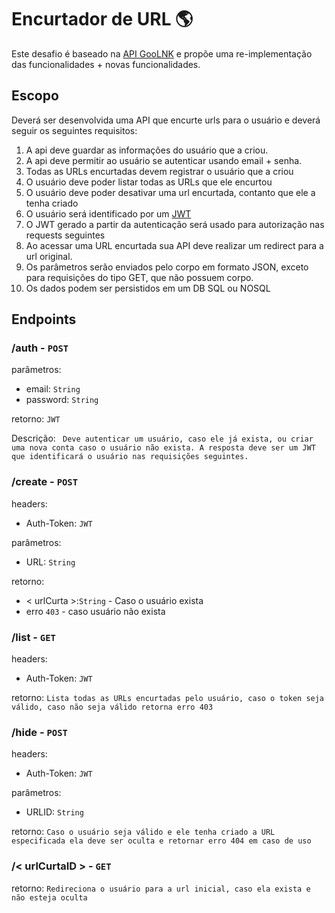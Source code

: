 # Encurtador de URL 🌎

Este desafio é baseado na [API GooLNK](https://goolnk.com/docs) e propõe uma re-implementação das funcionalidades + novas funcionalidades.

## Escopo

Deverá ser desenvolvida uma API que encurte urls para o usuário e deverá seguir os seguintes requisitos:

1. A api deve guardar as informações do usuário que a criou.
2. A api deve permitir ao usuário se autenticar usando email + senha.
3. Todas as URLs encurtadas devem registrar o usuário que a criou
4. O usuário deve poder listar todas as URLs que ele encurtou
5. O usuário deve poder desativar uma url encurtada, contanto que ele a tenha criado
6. O usuário será identificado por um [JWT](https://jwt.io/)
7. O JWT gerado a partir da autenticação será usado para autorização nas requests seguintes
8. Ao acessar uma URL encurtada sua API deve realizar um redirect para a url original.
9. Os parâmetros serão enviados pelo corpo em formato JSON, exceto para requisições do tipo GET, que não possuem corpo.
10. Os dados podem ser persistidos em um DB SQL ou NOSQL

## Endpoints

### /auth - ```POST```
parâmetros:

* email: ```String```
* password: ```String```

retorno: ```JWT```

Descrição: ``` Deve autenticar um usuário, caso ele já exista, ou criar uma nova conta caso o usuário não exista. A resposta deve ser um JWT que identificará o usuário nas requisições seguintes.```

### /create - ```POST```

headers: 

* Auth-Token: ```JWT```

parâmetros:

* URL: ```String```

retorno:

* < urlCurta >:```String``` - Caso o usuário exista
* erro ```403``` - caso usuário não exista

### /list - ```GET```

headers: 

* Auth-Token: ```JWT```

retorno: ```Lista todas as URLs encurtadas pelo usuário, caso o token seja válido, caso não seja válido retorna erro 403```

### /hide - ```POST```

headers: 

* Auth-Token: ```JWT```

parâmetros:

* URLID: ```String```

retorno: ```Caso o usuário seja válido e ele tenha criado a URL especificada ela deve ser oculta e retornar erro 404 em caso de uso```

### /< urlCurtaID > - ```GET```

retorno: ```Redireciona o usuário para a url inicial, caso ela exista e não esteja oculta```

